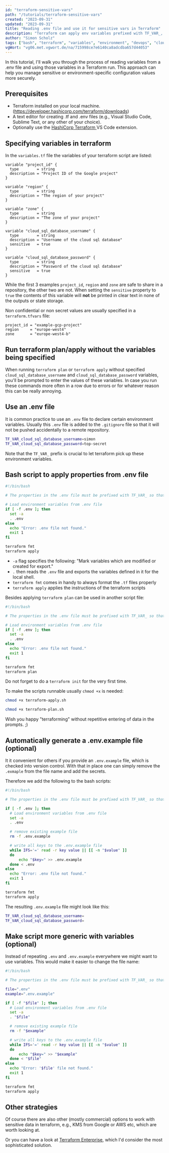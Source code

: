 ```yaml
---
id: "terraform-sensitive-vars"
path: "/tutorials/terraform-sensitive-vars"
created: "2023-09-31"
updated: "2023-09-31"
title: "Reading .env file and use it for sensitive vars in Terraform"
description: "Terraform can apply env variables prefixed with TF_VAR_, so a bash script reading a .env file is helpful to provide sensitive data"
author: "Simon Scholz"
tags: ["bash", "terraform", "variables", "environment", "devops", "cloud"]
vgWort: "vg06.met.vgwort.de/na/715998ce7e6140ca8adcdba657d44053"
---
```


In this tutorial, I'll walk you through the process of reading variables from a .env file and using those variables in a Terraform run. This approach can help you manage sensitive or environment-specific configuration values more securely.

## Prerequisites

- Terraform installed on your local machine. (https://developer.hashicorp.com/terraform/downloads)
- A text editor for creating .tf and .env files (e.g., Visual Studio Code, Sublime Text, or any other of your choice).
- Optionally use the [HashiCorp Terraform
](https://marketplace.visualstudio.com/items?itemName=HashiCorp.terraform) VS Code extension.

## Specifying variables in terraform

In the `variables.tf` file the variables of your terraform script are listed:

```hcl [variables.tf]
variable "project_id" {
  type        = string
  description = "Project ID of the Google project"
}

variable "region" {
  type        = string
  description = "The region of your project"
}

variable "zone" {
  type        = string
  description = "The zone of your project"
}

variable "cloud_sql_database_username" {
  type        = string
  description = "Username of the cloud sql database"
  sensitive   = true
}

variable "cloud_sql_database_password" {
  type        = string
  description = "Password of the cloud sql database"
  sensitive   = true
}
```

While the first 3 examples `project_id`, `region` and `zone` are safe to share in a repository, the other two are not.
When setting the `sensitive` property to `true` the contents of this variable will **not** be printed in clear text in none of the outputs or state storage.

Non confidential or non secret values are usually specified in a `terraform.tfvars` file:

```hcl [terraform.tfvars]
project_id = "example-gcp-project"
region     = "europe-west4"
zone       = "europe-west4-b"
```

## Run terraform plan/apply without the variables being specified

When running `terraform plan` or `terraform apply` without specified `cloud_sql_database_username` and `cloud_sql_database_password` variables,
you'll be prompted to enter the values of these variables.
In case you run these commands more often in a row due to errors or for whatever reason this can be really annoying.

## Use an .env file

It is common practice to use an `.env` file to declare certain environment variables.
Usually this `.env` file is added to the `.gitignore` file so that it will not be pushed accidentally to a remote repository.

```bash [.env]
TF_VAR_cloud_sql_database_username=simon
TF_VAR_cloud_sql_database_password=top-secret
```

Note that the `TF_VAR_` prefix is crucial to let terraform pick up these environment variables.

## Bash script to apply properties from .env file

```bash [terraform-apply.sh]
#!/bin/bash

# The properties in the .env file must be prefixed with TF_VAR_ so that Terraform picks them up.

# Load environment variables from .env file
if [ -f .env ]; then
  set -a
  . .env
else
  echo "Error: .env file not found."
  exit 1
fi

terraform fmt
terraform apply
```

- `-a` flag specifies the following: "Mark variables which are modified or created for export."
- `.` then reads the `.env` file and exports the variables defined in it for the local shell.
- `terraform fmt` comes in handy to always format the `.tf` files properly
- `terraform apply` applies the instructions of the terraform scripts

Besides applying `terraform plan` can be used in another script file:

```bash [terraform-plan.sh]
#!/bin/bash

# The properties in the .env file must be prefixed with TF_VAR_ so that Terraform picks them up.

# Load environment variables from .env file
if [ -f .env ]; then
  set -a
  . .env
else
  echo "Error: .env file not found."
  exit 1
fi

terraform fmt
terraform plan
```

Do not forget to do a `terraform init` for the very first time.

To make the scripts runnable usually `chmod +x` is needed:

```bash
chmod +x terraform-apply.sh

chmod +x terraform-plan.sh
```

Wish you happy "terraforming" without repetitive entering of data in the prompts. ;)

## Automatically generate a .env.example file (optional)

It it convenient for others if you provide an `.env.example` file, which is checked into version control.
With that in place one can simply remove the `.exmaple` from the file name and add the secrets.

Therefore we add the following to the bash scripts:

```bash [terraform-apply.sh]
#!/bin/bash

# The properties in the .env file must be prefixed with TF_VAR_ so that Terraform picks them up.

if [ -f .env ]; then
  # Load environment variables from .env file
  set -a
  . .env

  # remove existing example file
  rm -f .env.example

  # write all keys to the .env.example file
  while IFS='=' read -r key value || [[ -n "$value" ]]
  do
      echo "$key=" >> .env.example
  done < .env
else
  echo "Error: .env file not found."
  exit 1
fi

terraform fmt
terraform apply
```

The resulting `.env.example` file might look like this:

```bash [.env.example]
TF_VAR_cloud_sql_database_username=
TF_VAR_cloud_sql_database_password=
```

## Make script more generic with variables (optional)

Instead of repeating `.env` and `.env.example` everywhere we might want to use variables.
This would make it easier to change the file name:

```bash [terraform-apply.sh]
#!/bin/bash

# The properties in the .env file must be prefixed with TF_VAR_ so that Terraform picks them up.

file=".env"
example=".env.example"

if [ -f "$file" ]; then
  # Load environment variables from .env file
  set -a
  . "$file"

  # remove existing example file
  rm -f "$example"

  # write all keys to the .env.example file
  while IFS='=' read -r key value || [[ -n "$value" ]]
  do
      echo "$key=" >> "$example"
  done < "$file"
else
  echo "Error: '$file' file not found."
  exit 1
fi

terraform fmt
terraform apply
```

## Other strategies

Of course there are also other (mostly commercial) options to work with sensitive data in terraform, e.g., KMS from Google or AWS etc, which are worth looking at.

Or you can have a look at [Terraform Enterprise](https://developer.hashicorp.com/terraform/enterprise), which I'd consider the most sophisticated solution.
